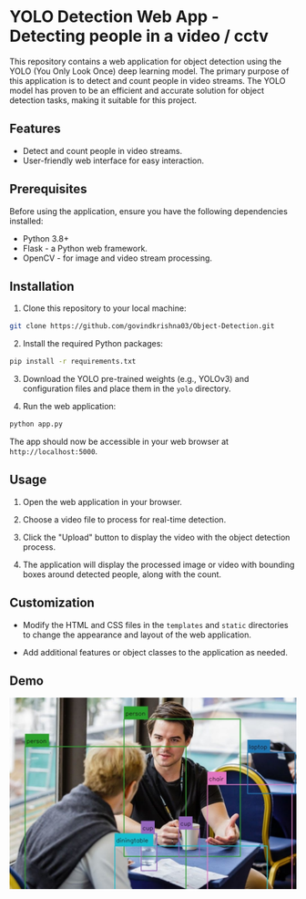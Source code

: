 # YOLO Detection Web App - Detecting people in a video / cctv

This repository contains a web application for object detection using the YOLO (You Only Look Once) deep learning model. The primary purpose of this application is to detect and count people in video streams. The YOLO model has proven to be an efficient and accurate solution for object detection tasks, making it suitable for this project.

## Features

- Detect and count people in video streams.
- User-friendly web interface for easy interaction.

## Prerequisites

Before using the application, ensure you have the following dependencies installed:

- Python 3.8+
- Flask - a Python web framework.
- OpenCV - for image and video stream processing.

## Installation

1. Clone this repository to your local machine:

```bash
git clone https://github.com/govindkrishna03/Object-Detection.git
```

2. Install the required Python packages:

```bash
pip install -r requirements.txt
```

3. Download the YOLO pre-trained weights (e.g., YOLOv3) and configuration files and place them in the `yolo` directory.

4. Run the web application:

```bash
python app.py
```

The app should now be accessible in your web browser at `http://localhost:5000`.

## Usage

1. Open the web application in your browser.

2. Choose a video file to process for real-time detection.

3. Click the "Upload" button to display the video with the object detection process.

4. The application will display the processed image or video with bounding boxes around detected people, along with the count.

## Customization

- Modify the HTML and CSS files in the `templates` and `static` directories to change the appearance and layout of the web application.

- Add additional features or object classes to the application as needed.


## Demo
[![Video](yolo.jpg)](Demo.webm)
